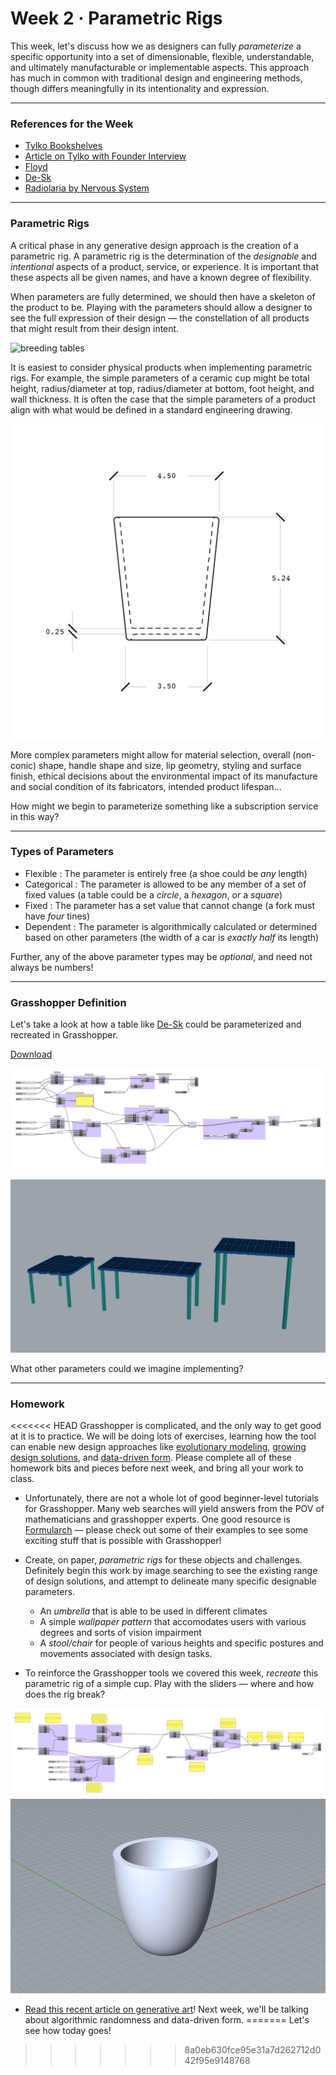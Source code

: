 # Week 2 · Parametric Rigs

This week, let's discuss how we as designers can fully *parameterize* a specific opportunity into a set of dimensionable, flexible, understandable, and ultimately manufacturable or implementable aspects. This approach has much in common with traditional design and engineering methods, though differs meaningfully in its intentionality and expression.

-----

### References for the Week

- [Tylko Bookshelves](https://tylko.com)
- [Article on Tylko with Founder Interview](https://www.curbed.com/2015/6/24/9946872/tylko-furniture-app-augmented-reality)
- [Floyd](https://floydhome.com/products)
- [De-Sk](https://de-sk.co/buy)
- [Radiolaria by Nervous System](https://n-e-r-v-o-u-s.com/projects/albums/radiolaria-2/)

-----

### Parametric Rigs

A critical phase in any generative design approach is the creation of a parametric rig. A parametric rig is the determination of the *designable* and *intentional* aspects of a product, service, or experience. It is important that these aspects all be given names, and have a known degree of flexibility.

When parameters are fully determined, we should then have a skeleton of the product to be. Playing with the parameters should allow a designer to see the full expression of their design — the constellation of all products that might result from their design intent.

![breeding tables](http://www.kramweisshaar.com/media/projects/breeding_tables/KRAM_WEISSHAAR_BREEDINGTABLES_Algorithm_Output_Diversity.jpg)

It is easiest to consider physical products when implementing parametric rigs. For example, the simple parameters of a ceramic cup might be total height, radius/diameter at top, radius/diameter at bottom, foot height, and wall thickness. It is often the case that the simple parameters of a product align with what would be defined in a standard engineering drawing.

![cup simple parameters](cup.png)

More complex parameters might allow for material selection, overall (non-conic) shape, handle shape and size, lip geometry, styling and surface finish, ethical decisions about the  environmental impact of its manufacture and social condition of its fabricators, intended product lifespan...

How might we begin to parameterize something like a subscription service in this way?

-----

### Types of Parameters

- Flexible : The parameter is entirely free (a shoe could be *any* length)
- Categorical : The parameter is allowed to be any member of a set of fixed values (a table could be a *circle*, a *hexagon*, or a *square*)
- Fixed : The parameter has a set value that cannot change (a fork must have *four* tines)
- Dependent : The parameter is algorithmically calculated or determined based on other parameters (the width of a car is *exactly half* its length)

Further, any of the above parameter types may be *optional*, and need not always be numbers!

-----

### Grasshopper Definition

Let's take a look at how a table like [De-Sk](https://de-sk.co/buy) could be parameterized and recreated in Grasshopper.

[Download](desk-generator.gh)

![Grasshopper Definition](grasshopper.png)

![desks](desks.png)

What other parameters could we imagine implementing? 

-----

### Homework

<<<<<<< HEAD
Grasshopper is complicated, and the only way to get good at it is to practice. We will be doing lots of exercises, learning how the tool can enable new design approaches like [evolutionary modeling](http://www.kramweisshaar.com/projects/breeding-tables), [growing design solutions](http://arandalasch.com), and [data-driven form](https://www.adriensegal.com). Please complete all of these homework bits and pieces before next week, and bring all your work to class.

- Unfortunately, there are not a whole lot of good beginner-level tutorials for Grasshopper. Many web searches will yield answers from the POV of mathematicians and grasshopper experts. One good resource is [Formularch](http://formularch.blogspot.com) — please check out some of their examples to see some exciting stuff that is possible with Grasshopper!

- Create, on paper, *parametric rigs* for these objects and challenges. Definitely begin this work by image searching to see the existing range of design solutions, and attempt to delineate many specific designable parameters.
	
	- An *umbrella* that is able to be used in different climates
	- A simple *wallpaper pattern* that accomodates users with various degrees and sorts of vision impairment
	- A *stool/chair* for people of various heights and specific postures and movements associated with design tasks.

- To reinforce the Grasshopper tools we covered this week, *recreate* this parametric rig of a simple cup. Play with the sliders — where and how does the rig break?

![grasshopper-cup](grasshopper-cup.png)
![cup](cup-rig.png)

- [Read this recent article on generative art](https://www.artnome.com/news/2018/8/8/why-love-generative-art)! Next week, we'll be talking about algorithmic randomness and data-driven form.
=======
Let's see how today goes! 
>>>>>>> 8a0eb630fce95e31a7d262712d042f95e9148768
